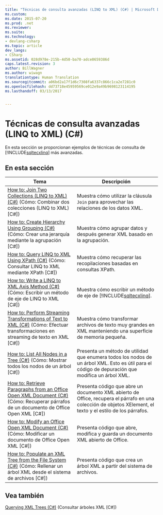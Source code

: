 ```yaml
---
title: "Técnicas de consulta avanzadas (LINQ to XML) (C#) | Microsoft Docs"
ms.custom: 
ms.date: 2015-07-20
ms.prod: .net
ms.reviewer: 
ms.suite: 
ms.technology:
- devlang-csharp
ms.topic: article
dev_langs:
- CSharp
ms.assetid: 028d978e-215b-4d50-ba70-adce0659386d
caps.latest.revision: 3
author: BillWagner
ms.author: wiwagn
translationtype: Human Translation
ms.sourcegitcommit: a06bd2a17f1d6c7308fa6337c866c1ca2e7281c0
ms.openlocfilehash: dd73718e45959569ce012e9a49b9698123114195
ms.lasthandoff: 03/13/2017


---
```

# <a name="advanced-query-techniques-linq-to-xml-c"></a>Técnicas de consulta avanzadas (LINQ to XML) (C#)
En esta sección se proporcionan ejemplos de técnicas de consulta de [!INCLUDE[sqltecxlinq](../../../../csharp/programming-guide/concepts/linq/includes/sqltecxlinq_md.md)] más avanzadas.  
  
## <a name="in-this-section"></a>En esta sección  
  
|Tema|Descripción|  
|-----------|-----------------|  
|[How to: Join Two Collections (LINQ to XML) (C#)](../../../../csharp/programming-guide/concepts/linq/how-to-join-two-collections-linq-to-xml.md) (Cómo: Combinar dos colecciones (LINQ to XML) [C#])|Muestra cómo utilizar la cláusula `Join` para aprovechar las relaciones de los datos XML.|  
|[How to: Create Hierarchy Using Grouping (C#)](../../../../csharp/programming-guide/concepts/linq/how-to-create-hierarchy-using-grouping.md) (Cómo: Crear una jerarquía mediante la agrupación [C#])|Muestra cómo agrupar datos y después generar XML basado en la agrupación.|  
|[How to: Query LINQ to XML Using XPath (C#)](../../../../csharp/programming-guide/concepts/linq/how-to-query-linq-to-xml-using-xpath.md) (Cómo: Consultar LINQ to XML mediante XPath [C#])|Muestra cómo recuperar las recopilaciones basadas en consultas XPath.|  
|[How to: Write a LINQ to XML Axis Method (C#)](../../../../csharp/programming-guide/concepts/linq/how-to-write-a-linq-to-xml-axis-method.md) (Cómo: Escribir un método de eje de LINQ to XML [C#])|Muestra cómo escribir un método de eje de [!INCLUDE[sqltecxlinq](../../../../csharp/programming-guide/concepts/linq/includes/sqltecxlinq_md.md)].|  
|[How to: Perform Streaming Transformations of Text to XML (C#)](../../../../csharp/programming-guide/concepts/linq/how-to-perform-streaming-transformations-of-text-to-xml.md) (Cómo: Efectuar transformaciones en streaming de texto en XML [C#])|Muestra cómo transformar archivos de texto muy grandes en XML manteniendo una superficie de memoria pequeña.|  
|[How to: List All Nodes in a Tree (C#)](../../../../csharp/programming-guide/concepts/linq/how-to-list-all-nodes-in-a-tree.md) (Cómo: Mostrar todos los nodos de un árbol [C#])|Presenta un método de utilidad que enumera todos los nodos de un árbol XML. Esto es útil para el código de depuración que modifica un árbol XML.|  
|[How to: Retrieve Paragraphs from an Office Open XML Document (C#)](../../../../csharp/programming-guide/concepts/linq/how-to-retrieve-paragraphs-from-an-office-open-xml-document.md) (Cómo: Recuperar párrafos de un documento de Office Open XML [C#])|Presenta código que abre un documento XML abierto de Office, recupera el párrafo en una colección de objetos XElement, el texto y el estilo de los párrafos.|  
|[How to: Modify an Office Open XML Document (C#)](../../../../csharp/programming-guide/concepts/linq/how-to-modify-an-office-open-xml-document.md) (Cómo: Modificar un documento de Office Open XML [C#])|Presenta código que abre, modifica y guarda un documento XML abierto de Office.|  
|[How to: Populate an XML Tree from the File System (C#)](../../../../csharp/programming-guide/concepts/linq/how-to-populate-an-xml-tree-from-the-file-system.md) (Cómo: Rellenar un árbol XML desde el sistema de archivos [C#])|Presenta código que crea un árbol XML a partir del sistema de archivos.|  
  
## <a name="see-also"></a>Vea también  
 [Querying XML Trees (C#)](../../../../csharp/programming-guide/concepts/linq/querying-xml-trees.md) (Consultar árboles XML [C#])
